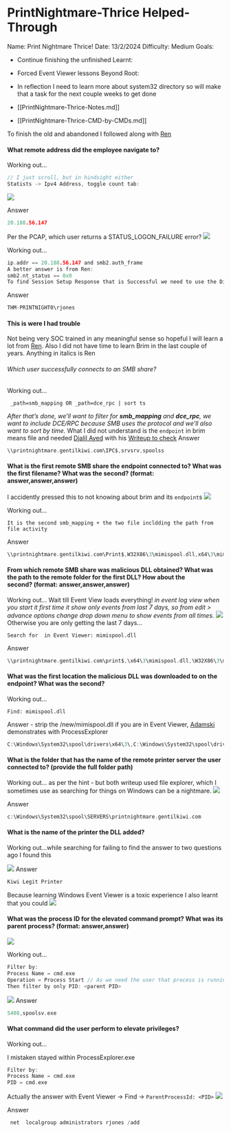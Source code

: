 # PrintNightmare-Thrice Helped-Through

Name: Print Nightmare Thrice!
Date:  13/2/2024
Difficulty:  Medium
Goals:  
- Continue finishing the unfinished
Learnt:
- Forced Event Viewer lessons
Beyond Root: 
- In reflection I need to learn more about system32 directory so will make that a task for the next couple weeks to get done


- [[PrintNightmare-Thrice-Notes.md]]
- [[PrintNightmare-Thrice-CMD-by-CMDs.md]]


To finish the old and abandoned I followed along with [Ren](https://medium.com/@renbe/tryhackme-printnightmare-thrice-754480df3a49)

#### What remote address did the employee navigate to?

Working out...
```c
// I just scroll, but in hindsight either 
Statists -> Ipv4 Address, toggle count tab:
```

![](2018856147.png)


Answer
```c
20.188.56.147
```


Per the PCAP, which user returns a STATUS_LOGON_FAILURE error?
![](rjonesisnottheanswer.png)

Working out...
```c
ip.addr == 20.188.56.147 and smb2.auth_frame
A better answer is from Ren:
smb2.nt_status == 0x0
To find Session Setup Response that is Successful we need to use the Display Filter Expressions
```

Answer
```c
THM-PRINTNIGHT0\rjones
```

#### This is were I had trouble


Not being very SOC trained in any meaningful sense so hopeful I will learn a lot from [Ren](https://medium.com/@renbe/tryhackme-printnightmare-thrice-754480df3a49). Also I did not have time to learn Brim in the last couple of years. Anything in italics is Ren

###### Which user successfully connects to an SMB share?

Working out... 
```
 _path=smb_mapping OR _path=dce_rpc | sort ts
```

*After that’s done, we’ll want to filter for **smb_mapping** and **dce_rpc**, we want to include DCE/RPC because SMB uses the protocol and we’ll also want to sort by time.* What I did not understand is the `endpoint` in brim means file and needed [Djalil Ayed](https://www.youtube.com/@djalilayed) with his [Writeup to check](https://www.youtube.com/watch?v=mjKlDjYW4ow)
Answer
```c
\\printnightmare.gentilkiwi.com\IPC$,srvsrv,spoolss
```

#### What is the first remote SMB share the endpoint connected to? What was the first filename? What was the second? (**format**: answer,answer,answer)

I accidently pressed this to not knowing about brim and its `endpoint`s
![](fileactivitybutton.png)

Working out...
```
It is the second smb_mapping + the two file incldding the path from file activity
```

Answer
```c
\\printnightmare.gentilkiwi.com\Print$,W32X86\3\mimispool.dll,x64\3\mimispool.dll
```

#### From which remote SMB share was malicious DLL obtained? What was the path to the remote folder for the first DLL? How about the second? (format: answer,answer,answer)

Working out... Wait till Event View loads everything! *in event log view when you start it first time it show only events from last 7 days, so from edit > advance options change drop down menu to show events from all times.*
![](solvingmyeventviewerwoes.png)
Otherwise you are only getting the last 7 days...

```
Search for  in Event Viewer: mimispool.dll 
```

Answer
```c
\\printnightmare.gentilkiwi.com\print$,\x64\3\mimispool.dll,\W32X86\3\mimispool.dll
```

#### What was the first location the malicious DLL was downloaded to on the endpoint? What was the second?

Working out...
```
Find: mimispool.dll
```

Answer - strip the /new/mimispool.dll if you are in Event Viewer, [Adamski](https://www.youtube.com/watch?v=TRVsnCnSZps) demonstrates with ProcessExplorer
```c
C:\Windows\System32\spool\drivers\x64\3\,C:\Windows\System32\spool\drivers\W32X86\3
```

#### What is the folder that has the name of the remote printer server the user connected to? (provide the full folder path)

Working out... as per the hint - but both writeup used file explorer, which I sometimes use as searching for things on Windows can be a nightmare.
![](question7.png)

Answer
```c
c:\Windows\System32\spool\SERVERS\printnightmare.gentilkiwi.com
```

#### What is the name of the printer the DLL added?

Working out...while searching for failing to find the answer to two questions ago I found this

![](fruitbasedprinting.png)
Answer
```c
Kiwi Legit Printer
```

Because learning Windows Event Viewer is a toxic experience I also learnt that you could 
![](ewtisfloodingback.png)
#### What was the process ID for the elevated command prompt? What was its parent process? (**format**: answer,answer)

![](question9.png)

Working out...
```c
Filter by:
Process Name = cmd.exe
Operation = Process Start // As we need the user that process is running at to proove it is elevated
Then filter by only PID: <parent PID> 
```

![](processstartedasntsystem.png)
Answer
```c
5408,spoolsv.exe
```

#### What command did the user perform to elevate privileges?

Working out...

I mistaken stayed within ProcessExplorer.exe
```c
Filter by:
Process Name = cmd.exe
PID = cmd.exe
```

Actually the answer with Event Viewer -> Find -> `ParentProcessId: <PID>`
![](initialrjonescmd.png)

Answer
```c
 net  localgroup administrators rjones /add
```
